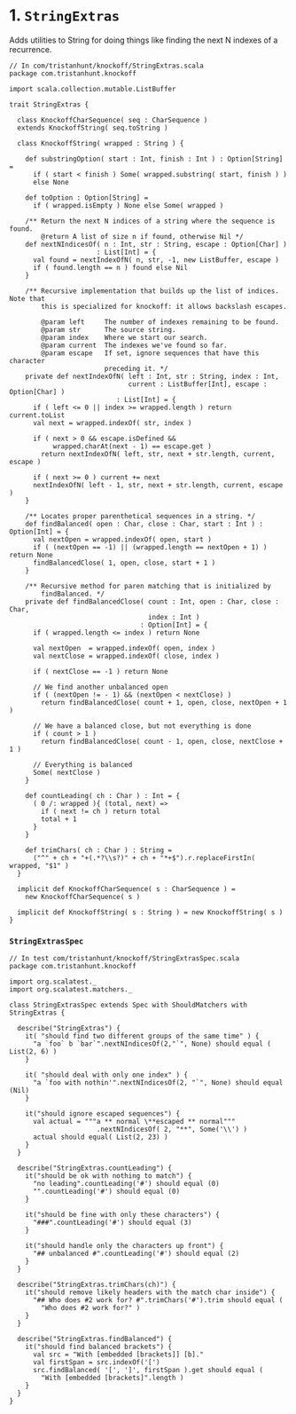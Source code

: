 # 1. `StringExtras` #

Adds utilities to String for doing things like finding the next N indexes of a
recurrence.

    // In com/tristanhunt/knockoff/StringExtras.scala
    package com.tristanhunt.knockoff
    
    import scala.collection.mutable.ListBuffer
    
    trait StringExtras {
        
      class KnockoffCharSequence( seq : CharSequence )
      extends KnockoffString( seq.toString )
        
      class KnockoffString( wrapped : String ) {
       
        def substringOption( start : Int, finish : Int ) : Option[String] =
          if ( start < finish ) Some( wrapped.substring( start, finish ) )
          else None
          
        def toOption : Option[String] =
          if ( wrapped.isEmpty ) None else Some( wrapped )
       
        /** Return the next N indices of a string where the sequence is found.
            @return A list of size n if found, otherwise Nil */
        def nextNIndicesOf( n : Int, str : String, escape : Option[Char] )
                          : List[Int] = {
          val found = nextIndexOfN( n, str, -1, new ListBuffer, escape )
          if ( found.length == n ) found else Nil
        }

        /** Recursive implementation that builds up the list of indices. Note that
            this is specialized for knockoff: it allows backslash escapes.

            @param left     The number of indexes remaining to be found.
            @param str      The source string.
            @param index    Where we start our search.
            @param current  The indexes we've found so far.
            @param escape   If set, ignore sequences that have this character
                            preceding it. */
        private def nextIndexOfN( left : Int, str : String, index : Int,
                                  current : ListBuffer[Int], escape : Option[Char] )
                               : List[Int] = {
          if ( left <= 0 || index >= wrapped.length ) return current.toList
          val next = wrapped.indexOf( str, index )

          if ( next > 0 && escape.isDefined && 
               wrapped.charAt(next - 1) == escape.get )
            return nextIndexOfN( left, str, next + str.length, current, escape )

          if ( next >= 0 ) current += next
          nextIndexOfN( left - 1, str, next + str.length, current, escape )
        }
          
        /** Locates proper parenthetical sequences in a string. */
        def findBalanced( open : Char, close : Char, start : Int ) : Option[Int] = {
          val nextOpen = wrapped.indexOf( open, start )
          if ( (nextOpen == -1) || (wrapped.length == nextOpen + 1) ) return None
          findBalancedClose( 1, open, close, start + 1 )
        }
          
        /** Recursive method for paren matching that is initialized by
            findBalanced. */
        private def findBalancedClose( count : Int, open : Char, close : Char,
                                       index : Int )
                                     : Option[Int] = {
          if ( wrapped.length <= index ) return None
           
          val nextOpen  = wrapped.indexOf( open, index )
          val nextClose = wrapped.indexOf( close, index )
           
          if ( nextClose == -1 ) return None
            
          // We find another unbalanced open
          if ( (nextOpen != - 1) && (nextOpen < nextClose) )
            return findBalancedClose( count + 1, open, close, nextOpen + 1 )
          
          // We have a balanced close, but not everything is done
          if ( count > 1 )
            return findBalancedClose( count - 1, open, close, nextClose + 1 )

          // Everything is balanced
          Some( nextClose )
        }
          
        def countLeading( ch : Char ) : Int = {
          ( 0 /: wrapped ){ (total, next) =>
            if ( next != ch ) return total
            total + 1
          }
        }
          
        def trimChars( ch : Char ) : String =
          ("^" + ch + "+(.*?\\s?)" + ch + "*+$").r.replaceFirstIn( wrapped, "$1" )
      }
      
      implicit def KnockoffCharSequence( s : CharSequence ) =
        new KnockoffCharSequence( s )
        
      implicit def KnockoffString( s : String ) = new KnockoffString( s )
    }

### `StringExtrasSpec`

    // In test com/tristanhunt/knockoff/StringExtrasSpec.scala
    package com.tristanhunt.knockoff
    
    import org.scalatest._
    import org.scalatest.matchers._
    
    class StringExtrasSpec extends Spec with ShouldMatchers with StringExtras {
        
      describe("StringExtras") {
        it( "should find two different groups of the same time" ) {
          "a `foo` b `bar`".nextNIndicesOf(2,"`", None) should equal ( List(2, 6) )
        }

        it( "should deal with only one index" ) {
          "a `foo with nothin'".nextNIndicesOf(2, "`", None) should equal (Nil)
        }
        
        it("should ignore escaped sequences") {
          val actual = """a ** normal \**escaped ** normal"""
                          .nextNIndicesOf( 2, "**", Some('\\') )
          actual should equal( List(2, 23) )
        }
      }
      
      describe("StringExtras.countLeading") {
        it("should be ok with nothing to match") {
          "no leading".countLeading('#') should equal (0)
          "".countLeading('#') should equal (0)
        }
        
        it("should be fine with only these characters") {
          "###".countLeading('#') should equal (3)
        }
        
        it("should handle only the characters up front") {
          "## unbalanced #".countLeading('#') should equal (2)
        }
      }
      
      describe("StringExtras.trimChars(ch)") {
        it("should remove likely headers with the match char inside") {
          "## Who does #2 work for? #".trimChars('#').trim should equal (
            "Who does #2 work for?" )
        }
      }
      
      describe("StringExtras.findBalanced") {
        it("should find balanced brackets") {
          val src = "With [embedded [brackets]] [b]."
          val firstSpan = src.indexOf('[')
          src.findBalanced( '[', ']', firstSpan ).get should equal (
            "With [embedded [brackets]".length )
        }
      }
    }